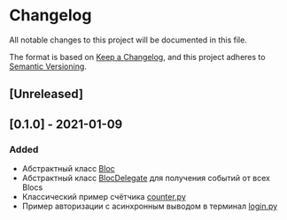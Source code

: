 # Changelog
All notable changes to this project will be documented in this file.

The format is based on [Keep a Changelog](https://keepachangelog.com/en/1.0.0/),
and this project adheres to [Semantic Versioning](https://semver.org/spec/v2.0.0.html).

## [Unreleased]

## [0.1.0] - 2021-01-09
### Added
- Абстрактный класс [Bloc](./bloc/_bloc/bloc.py)
- Абстрактный класс [BlocDelegate](./bloc/_bloc/bloc_delegate.py) для получения событий от всех Blocs
- Классический пример счётчика [counter.py](./example/counter.py)
- Пример авторизации с асинхронным выводом в терминал [login.py](./example/login.py)